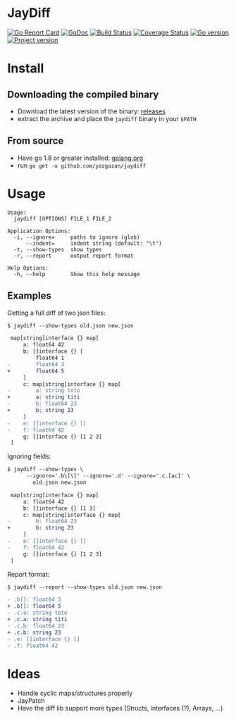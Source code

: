 # JayDiff

[![Go Report Card](https://goreportcard.com/badge/github.com/yazgazan/jaydiff)](https://goreportcard.com/report/github.com/yazgazan/jaydiff)
[![GoDoc](https://godoc.org/github.com/yazgazan/jaydiff?status.svg)](https://godoc.org/github.com/yazgazan/jaydiff)
[![Build Status](https://travis-ci.org/yazgazan/jaydiff.svg?branch=master)](https://travis-ci.org/yazgazan/jaydiff)
[![Coverage Status](https://coveralls.io/repos/github/yazgazan/jaydiff/badge.svg?branch=master)](https://coveralls.io/github/yazgazan/jaydiff?branch=master)
[![Go version](https://img.shields.io/badge/go-1.8%2B-brightgreen.svg)](https://github.com/yazgazan/jaydiff)
[![Project version](https://img.shields.io/badge/version-0.1.1-orange.svg)](https://github.com/yazgazan/jaydiff/releases)

# Install

## Downloading the compiled binary

- Download the latest version of the binary: [releases](https://github.com/yazgazan/jaydiff/releases)
- extract the archive and place the `jaydiff` binary in your `$PATH`

## From source

- Have go 1.8 or greater installed: [golang.org](https://golang.org/doc/install)
- run `go get -u github.com/yazgazan/jaydiff`

# Usage

```
Usage:
  jaydiff [OPTIONS] FILE_1 FILE_2

Application Options:
  -i, --ignore=     paths to ignore (glob)
      --indent=     indent string (default: "\t")
  -t, --show-types  show types
  -r, --report      output report format

Help Options:
  -h, --help        Show this help message
```

## Examples

Getting a full diff of two json files:

```diff
$ jaydiff --show-types old.json new.json

 map[string]interface {} map[
     a: float64 42
     b: []interface {} [
         float64 1
-        float64 3
+        float64 5
     ]
     c: map[string]interface {} map[
-        a: string toto
+        a: string titi
-        b: float64 23
+        b: string 23
     ]
-    e: []interface {} []
-    f: float64 42
     g: []interface {} [1 2 3]
 ]
```

Ignoring fields:

```diff
$ jaydiff --show-types \
	  --ignore='.b\[\]' --ignore='.d' --ignore='.c.[ac]' \
	    old.json new.json

 map[string]interface {} map[
     a: float64 42
     b: []interface {} [1 3]
     c: map[string]interface {} map[
-        b: float64 23
+        b: string 23
     ]
-    e: []interface {} []
-    f: float64 42
     g: []interface {} [1 2 3]
 ]
```

Report format:

```diff
$ jaydiff --report --show-types old.json new.json

- .b[]: float64 3
+ .b[]: float64 5
- .c.a: string toto
+ .c.a: string titi
- .c.b: float64 23
+ .c.b: string 23
- .e: []interface {} []
- .f: float64 42
```

# Ideas

- Handle cyclic maps/structures properly
- JayPatch
- Have the diff lib support more types (Structs, interfaces (?), Arrays, ...)


